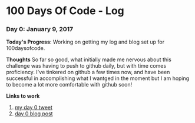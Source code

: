 # 100 Days Of Code - Log

### Day 0: January 9, 2017 

**Today's Progress**: Working on getting my log and blog set up for 100daysofcode. 

**Thoughts** So far so good, what initially made me nervous about this challenge was having to push to github daily, but with time comes proficiency. I've tinkered on github a few times now, and have been successful in accomplishing what I wantged in the moment but I am hoping to become a lot more comfortable with github soon!

**Links to work**
1. [my day 0 tweet](https://twitter.com/shnsbrn/status/818506834172592129)
2. [day 0 blog post](https://medium.com/my-100daysofcode)

